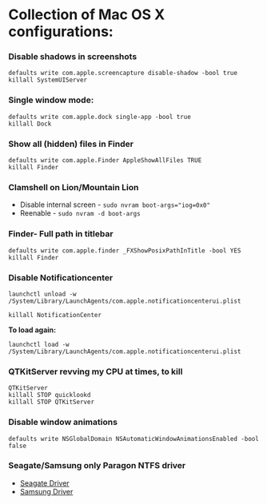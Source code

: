# Collection of Mac OS X configurations:


### Disable shadows in screenshots

```
defaults write com.apple.screencapture disable-shadow -bool true
killall SystemUIServer
```

### Single window mode:

```
defaults write com.apple.dock single-app -bool true
killall Dock
```

### Show all (hidden) files in Finder

```
defaults write com.apple.Finder AppleShowAllFiles TRUE
killall Finder
```


### Clamshell on Lion/Mountain Lion

  * Disable internal screen - ```sudo nvram boot-args="iog=0x0"```
  * Reenable - ```sudo nvram -d boot-args```


### Finder- Full path in titlebar

```
defaults write com.apple.finder _FXShowPosixPathInTitle -bool YES
killall Finder
```


### Disable Notificationcenter

```
launchctl unload -w /System/Library/LaunchAgents/com.apple.notificationcenterui.plist

killall NotificationCenter

```

**To load again:**
```
launchctl load -w /System/Library/LaunchAgents/com.apple.notificationcenterui.plist
```


### QTKitServer revving my CPU at times, to kill
```
QTKitServer
killall STOP quicklookd
killall STOP QTKitServer
```

### Disable window animations

```
defaults write NSGlobalDomain NSAutomaticWindowAnimationsEnabled -bool false
```


### Seagate/Samsung only Paragon NTFS driver

  * [Seagate Driver](http://www.seagate.com/in/en/support/downloads/item/ntfs-driver-for-mac-os-master-dl/)
  * [Samsung Driver](http://www.seagate.com/in/en/support/downloads/item/samsung-ntfs-driver-master-dl/)